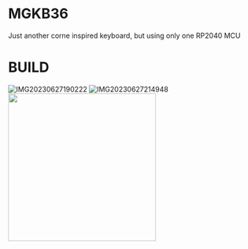 # MGKB36
Just another corne inspired keyboard, but using only one RP2040 MCU
# BUILD
![IMG20230627190222](https://github.com/BacaR00T/mgkb36/assets/81833517/fed0c58b-1d5d-4133-b26f-df94a5fcf9e9)
![IMG20230627214948](https://github.com/BacaR00T/mgkb36/assets/81833517/58c78a78-24ce-4374-9e17-2aa54953b698)
<img src="https://github.com/BacaR00T/mgkb36/assets/81833517/fed0c58b-1d5d-4133-b26f-df94a5fcf9e9" width="300">

